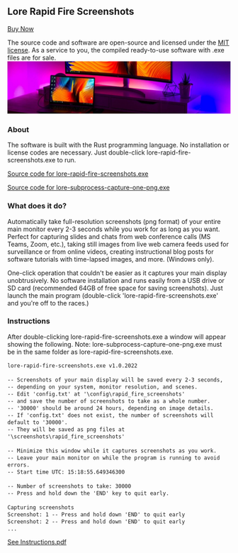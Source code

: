 ## Lore Rapid Fire Screenshots

[Buy Now](https://lore-rapid-fire-screenshots.company.site/)

The source code and software are open-source and licensed under the [MIT license](https://github.com/tarjin/lore-rapid-fire-screenshots/blob/main/LICENSE-Lore-Rapid-Fire-Screenshots_and_Lore-Subprocess-Capture-One-PNG.txt). As a service to you, the compiled ready-to-use software with .exe files are for sale.
![](https://github.com/tarjin/lore-rapid-fire-screenshots/blob/main/Banner.PNG)

### About

The software is built with the Rust programming language. No installation or license codes are necessary. Just double-click lore-rapid-fire-screenshots.exe to run.

[Source code for lore-rapid-fire-screenshots.exe](https://github.com/tarjin/lore-rapid-fire-screenshots/blob/main/Source%20code%20for%20Lore-Rapid-Fire-Screenshot%20-%20main.rs.pdf)

[Source code for lore-subprocess-capture-one-png.exe](https://github.com/tarjin/lore-rapid-fire-screenshots/blob/main/Source%20code%20for%20Lore-Subprocess-Capture-One-PNG%20-%20main.rs.pdf)

### What does it do?
Automatically take full-resolution screenshots (png format) of your entire main monitor every 2-3 seconds while you work for as long as you want. Perfect for capturing slides and chats from web conference calls (MS Teams, Zoom, etc.), taking still images from live web camera feeds used for surveillance or from online videos, creating instructional blog posts for software tutorials with time-lapsed images, and more. (Windows only).

One-click operation that couldn't be easier as it captures your main display unobtrusively. No software installation and runs easily from a USB drive or SD card (recommended 64GB of free space for saving screenshots). Just launch the main program (double-click 'lore-rapid-fire-screenshots.exe' and you're off to the races.)

### Instructions

After double-clicking lore-rapid-fire-screenshots.exe a window will appear showing the following. 
Note: lore-subprocess-capture-one-png.exe must be in the same folder as lore-rapid-fire-screenshots.exe.


```
lore-rapid-fire-screenshots.exe v1.0.2022

-- Screenshots of your main display will be saved every 2-3 seconds,
-- depending on your system, monitor resolution, and scenes.
-- Edit 'config.txt' at '\config\rapid_fire_screenshots'
-- and save the number of screenshots to take as a whole number.
-- '30000' should be around 24 hours, depending on image details.
-- If 'config.txt' does not exist, the number of screenshots will default to '30000'.
-- They will be saved as png files at '\screenshots\rapid_fire_screenshots'

-- Minimize this window while it captures screenshots as you work.
-- Leave your main monitor on while the program is running to avoid errors.
-- Start time UTC: 15:18:55.649346300

-- Number of screenshots to take: 30000
-- Press and hold down the 'END' key to quit early.

Capturing screenshots
Screenshot: 1 -- Press and hold down 'END' to quit early
Screenshot: 2 -- Press and hold down 'END' to quit early
...
```

[See Instructions.pdf](https://github.com/tarjin/lore-rapid-fire-screenshots/blob/main/Instructions.pdf)
